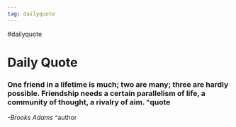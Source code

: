 ```yaml
---
tag: dailyquote
---
```


#dailyquote

# Daily Quote

### One friend in a lifetime is much; two are many; three are hardly possible. Friendship needs a certain parallelism of life, a community of thought, a rivalry of aim. ^quote
*-Brooks Adams* ^author
